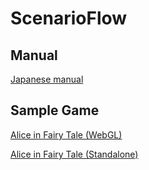 # ScenarioFlow

## Manual

[Japanese manual](https://zenn.dev/ito_akira)

## Sample Game

[Alice in Fairy Tale (WebGL)](https://itoakira2023.github.io/AliceInFairyTale_WebGL/)

[Alice in Fairy Tale (Standalone)](https://github.com/ItoAkira2023/AliceInFairyTale_Standalone)
